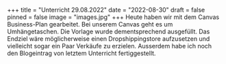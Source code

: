 +++
title = "Unterricht 29.08.2022"
date = "2022-08-30"
draft = false
pinned = false
image = "images.jpg"
+++
Heute haben wir mit dem Canvas Business-Plan gearbeitet. Bei unserem Canvas geht es um Umhängetaschen. Die Vorlage wurde dementsprechend ausgefüllt. Das Endziel wäre möglicherweise einen Dropshippingstore aufzusetzen und vielleicht sogar ein Paar Verkäufe zu erzielen. Ausserdem habe ich noch den Blogeintrag von letztem Unterricht fertiggestellt.